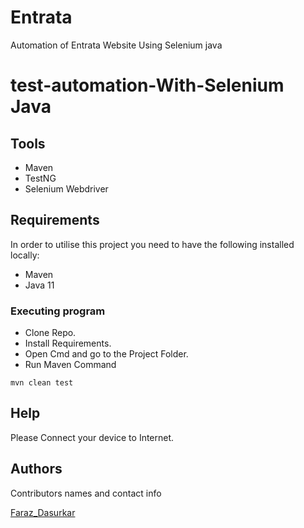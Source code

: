 # Entrata
Automation of Entrata Website Using Selenium java
# test-automation-With-Selenium Java

## Tools

* Maven
* TestNG
* Selenium Webdriver

## Requirements

In order to utilise this project you need to have the following installed locally:

* Maven 
* Java 11

  
### Executing program

* Clone Repo.
* Install Requirements.
* Open Cmd and go to the Project Folder.
* Run Maven Command
```
mvn clean test
```

## Help

Please Connect your device to Internet.


## Authors

Contributors names and contact info
 
 [Faraz_Dasurkar](https://www.linkedin.com/in/farazdasurkar/)
